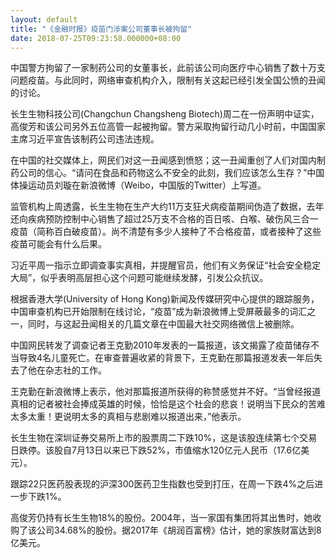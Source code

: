 ```yaml
---
layout: default
title: "《金融时报》疫苗门涉案公司董事长被拘留"
date: 2018-07-25T09:23:58.000000+08:00
---
```


中国警方拘留了一家制药公司的女董事长，此前该公司向医疗中心销售了数十万支问题疫苗。与此同时，网络审查机构介入，限制有关这起已经引发全国公愤的丑闻的讨论。

长生生物科技公司(Changchun Changsheng Biotech)周二在一份声明中证实，高俊芳和该公司另外五位高管一起被拘留。警方采取拘留行动几小时前，中国国家主席习近平宣告该制药公司违法违规。

在中国的社交媒体上，网民们对这一丑闻感到愤怒；这一丑闻重创了人们对国内制药公司的信心。“请问在食品和药物这么不安全的此刻，我们应该怎么生存？”中国体操运动员刘璇在新浪微博（Weibo，中国版的Twitter）上写道。

监管机构上周透露，长生生物在生产大约11万支狂犬病疫苗期间伪造了数据，去年还向疾病预防控制中心销售了超过25万支不合格的百日咳、白喉、破伤风三合一疫苗（简称百白破疫苗）。尚不清楚有多少人接种了不合格疫苗，或者接种了这些疫苗可能会有什么后果。

习近平周一指示立即调查事实真相，并提醒官员，他们有义务保证“社会安全稳定大局”，似乎表明高层担心这个问题可能继续发酵，引发公众抗议。

根据香港大学(University of Hong Kong)新闻及传媒研究中心提供的跟踪服务，中国审查机构已开始限制在线讨论，“疫苗”成为新浪微博上受屏蔽最多的词汇之一，同时，与这起丑闻相关的几篇文章在中国最大社交网络微信上被删除。

中国网民转发了调查记者王克勤2010年发表的一篇报道，该文揭露了疫苗储存不当导致4名儿童死亡。在审查普遍收紧的背景下，王克勤在那篇报道发表一年后失去了他在杂志社的工作。

王克勤在新浪微博上表示，他对那篇报道所获得的称赞感觉并不好。“当曾经报道真相的记者被社会捧成英雄的时候，恰恰是这个社会的悲哀！说明当下民众的苦难太多太重！更说明太多的真相与悲剧难以报道出来，”他表示。

长生生物在深圳证券交易所上市的股票周二下跌10%，这是该股连续第七个交易日跌停。该股自7月13日以来已下跌52%，市值缩水120亿元人民币（17.6亿美元）。

跟踪22只医药股表现的沪深300医药卫生指数也受到打压，在周一下跌4%之后进一步下跌1%。

高俊芳仍持有长生生物18%的股份。2004年，当一家国有集团将其出售时，她收购了该公司34.68%的股份。据2017年《胡润百富榜》估计，她的家族财富达到8亿美元。

